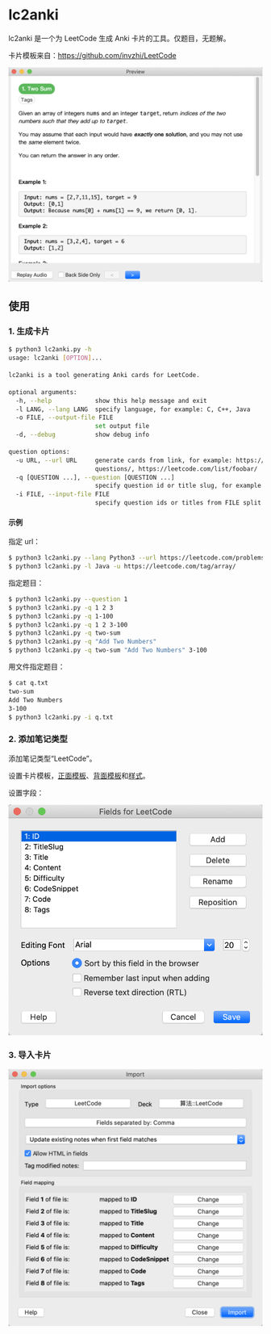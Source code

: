 # lc2anki

lc2anki 是一个为 LeetCode 生成 Anki 卡片的工具。仅题目，无题解。

卡片模板来自：<https://github.com/invzhi/LeetCode>

![](preview.png)

## 使用

### 1. 生成卡片

```sh
$ python3 lc2anki.py -h
usage: lc2anki [OPTION]...

lc2anki is a tool generating Anki cards for LeetCode.

optional arguments:
  -h, --help            show this help message and exit
  -l LANG, --lang LANG  specify language, for example: C, C++, Java
  -o FILE, --output-file FILE
                        set output file
  -d, --debug           show debug info

question options:
  -u URL, --url URL     generate cards from link, for example: https://leetcode.com/tag/array/, https://leetcode.com/problemset/top-100-liked-
                        questions/, https://leetcode.com/list/foobar/
  -q [QUESTION ...], --question [QUESTION ...]
                        specify question id or title slug, for example: 1, two-sum, 1-100
  -i FILE, --input-file FILE
                        specify question ids or titles from FILE split by lines
```

#### 示例

指定 url：

```sh
$ python3 lc2anki.py --lang Python3 --url https://leetcode.com/problemset/top-100-liked-questions/
$ python3 lc2anki.py -l Java -u https://leetcode.com/tag/array/
```

指定题目：

```sh
$ python3 lc2anki.py --question 1
$ python3 lc2anki.py -q 1 2 3
$ python3 lc2anki.py -q 1-100
$ python3 lc2anki.py -q 1 2 3-100
$ python3 lc2anki.py -q two-sum
$ python3 lc2anki.py -q "Add Two Numbers"
$ python3 lc2anki.py -q two-sum "Add Two Numbers" 3-100
```

用文件指定题目：

```sh
$ cat q.txt
two-sum
Add Two Numbers
3-100
$ python3 lc2anki.py -i q.txt
```

### 2. 添加笔记类型

添加笔记类型“LeetCode”。

设置卡片模板，[正面模板](template/front-template.html)、[背面模板](template/back-template.html)和[样式](template/styling.css)。

设置字段：

![](fields.png)

### 3. 导入卡片

![](import.png)

